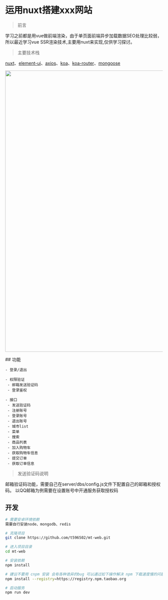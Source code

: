# 运用nuxt搭建xxx网站

>前言

学习之前都是用vue做前端渲染，由于单页面前端异步加载数据SEO处理比较弱，所以最近学习vue SSR渲染技术,主要用nuxt来实现,仅供学习探讨。

>主要技术栈

[nuxt](https://github.com/nuxt/nuxt.js)、[element-ui](https://github.com/ElemeFE/element)、[axios](https://github.com/axios/axios)、[koa](https://github.com/koajs/koa)、[koa-router](https://www.npmjs.com/package/koa-router)、[mongoose](https://github.com/Automattic/mongoose)
<p align="center">
  <img width="900" src="https://cdn.piaoliusan.com/img/nathan-pro-bg.png">
</p>
## 功能

```
- 登录/退出

- 权限验证
 - 邮箱发送验证码
 - 登录鉴权

- 接口
 - 发送验证码
 - 注册账号
 - 登录账号
 - 退出账号
 - 城市list
 - 菜单
 - 搜索
 - 商品列表
 - 加入购物车
 - 获取购物车信息
 - 提交订单
 - 获取订单信息
```

>发送验证码说明

邮箱验证码功能，需要自己在server/dbs/config.js文件下配置自己的邮箱和授权码。
以QQ邮箱为例需要在设置账号中开通服务获取授权码

## 开发

```bash
# 需要安卓环境依赖
需要自行安装node、mongodb、redis

# 克隆项目
git clone https://github.com/t596502/mt-web.git

# 进入项目目录
cd mt-web

# 安装依赖
npm install

# 建议不要用 cnpm 安装 会有各种诡异的bug 可以通过如下操作解决 npm 下载速度慢的问题
npm install --registry=https://registry.npm.taobao.org

# 启动服务
npm run dev
```
